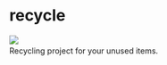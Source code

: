 # recycle
<a href='https://tolgahanacar.net'>
    <img src="https://img.shields.io/github/v/release/tolgahanacar/recycle">
  <a/><br>  
Recycling project for your unused items.

